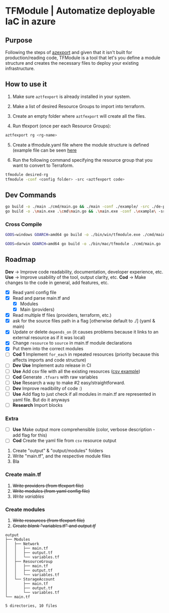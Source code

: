 # TFModule | Automatize deployable IaC in azure

## Purpose

Following the steps of [azexport](https://github.com/Azure/aztfexport) and given that it isn't built for production/reading code,
TFModule is a tool that let's you define a module structure and creates the necessary files to deploy your existing infrastructure.

## How to use it

1. Make sure `aztfexport` is already installed in your system.

2. Make a list of desired Resource Groups to import into terraform.

3. Create an empty folder where `aztfexport` will create all the files.

4. Run tfexport (once per each Resource Groups):

```sh
aztfexport rg <rg-name>
```

5. Create a tfmodule.yaml file where the module structure is defined (example file
can be seen [here](./example/tfmodule.yaml)

6. Run the following command specifying the resource group that you want to convert
to Terraform.

```sh
tfmodule desired-rg
tfmodule -conf <config folder> -src <aztfexport code>
```

## Dev Commands

<!-- ```sh
go build ./cmd/main.go && ./main -daily
``` -->

```sh
go build -o ./main ./cmd/main.go && ./main -conf ./example/ -src ./de-pr-08-30/
go build -o .\main.exe .\cmd\main.go && .\main.exe -conf .\example\ -src .\de-pr-08-30\
```

### Cross Compile

```sh
GOOS=windows GOARCH=amd64 go build -o ./bin/win/tfmodule.exe ./cmd/main.go
```

```sh
GOOS=darwin GOARCH=amd64 go build -o ./bin/mac/tfmodule ./cmd/main.go
```

## Roadmap

**Dev** -> Improve code readability, documentation, developer experience, etc.
**Use** -> Improve usability of the tool, output clarity, etc.
**Cod** -> Make changes to the code in general, add features, etc.

- [x] Read yaml config file
- [x] Read and parse main.tf and
  - [x] Modules
  - [x] Main (providers)
- [x] Read multiple tf files (providers, terraform, etc.)
- [x] ask for the source files path in a flag [otherwise default to ./] (yaml & main)
- [x] Update or delete `depends_on` (it causes problems because it links to an external resource as if it was local)
- [x] Change `resource` to `source` in main.tf module declarations
- [x] Put them into the correct modules
- [ ] **Cod** **1** Implement `for_each` in repeated resources
(priority because this affects imports and code structure)
- [ ] **Dev** **Use** Implement auto release in CI
- [ ] **Use** Add csv file with all the existing resources ([csv example](./example/modules.csv))
- [ ] **Cod** Generate `.tfvars` with raw variables
- [ ] **Use** Research a way to make #2 easy/straightforward.
- [ ] **Dev** Improve readibility of code :)
- [ ] **Use** Add flag to just check if all modules in main.tf are represented in yaml file.
But do it anyways
- [ ] **Research** Import blocks

### Extra

- [ ] **Use** Make output more comprehensible (color, verbose description - add flag for this)
- [ ] **Cod** Create the yaml file from `csv` resource output

1. Create "output" & "output/modules" folders
2. Write "main.tf", and the respective module files
3. Bla

### Create main.tf

1. ~~Write providers (from tfexport file)~~
2. ~~Write modules (from yaml config file)~~
3. *Write variables*

### Create modules

1. ~~Write resources (from tfexport file)~~
2. ~~Create *blank* "variables.tf" and *output.tf*~~

```plaintext
output
├── Modules
│   ├── Network
│   │   ├── main.tf
│   │   ├── output.tf
│   │   └── variables.tf
│   ├── ResourceGroup
│   │   ├── main.tf
│   │   ├── output.tf
│   │   └── variables.tf
│   └── StorageAccount
│       ├── main.tf
│       ├── output.tf
│       └── variables.tf
└── main.tf

5 directories, 10 files
```
